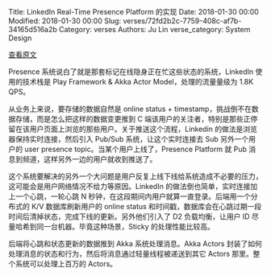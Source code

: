 Title: LinkedIn Real-Time Presence Platform 的实现
Date: 2018-01-30 00:00
Modified: 2018-01-30 00:00
Slug: verses/72fd2b2c-7759-408c-af7b-34165d516a2b
Category: verses
Authors: Ju Lin
verse_category: System Design

[查看原文](https://engineering.linkedin.com/blog/2018/01/now-you-see-me--now-you-dont--linkedins-real-time-presence-platf)

Presence 系统说白了就是那套标记在线隐身正在忙这些状态的系统，LinkedIn 使用的技术栈是 Play Framework & Akka Actor Model，处理的流量量级为 1.8K QPS。

从业务上来说，要存储的数据自然是 online status + timestamp，挑战倒不在数据存储，而是怎么把这样的数据变更推到 C 端该用户的关注者，特别是那些正停留在该用户页面上浏览的那些用户。关于推送这个流程，Linkedin 的做法是浏览器保持实时连接，然后引入 Pub/Sub 系统，让这个实时连接去 Sub 另外一个用户的 user presence topic。当某个用户上线了，Presence Platform 就 Pub 消息到频道，这样另外一边的用户就收到推送了。

这个系统要解决的另外一个大问题是用户反复上线下线给系统造成不必要的压力，这可能会是用户网络情况不给力等原因。LinkedIn 的做法倒也简单，实时连接加上一个心跳，一轮心跳 N 秒钟，在这段期间内用户就算一直登录。后端用一个分布式的 K/V 数据库刷新用户的 online status 和时间戳，数据库会在心跳过期一段时间后清掉状态，完成下线的更新。另外他们引入了 D2 负载均衡，让用户 ID 尽量哈希到同一台机器。毕竟这种场景，Sticky 的处理性能比较高。

后端将心跳和状态更新的数据推到 Akka 系统处理消息。Akka Actors 封装了如何处理消息的状态和行为，然后将消息通过轻量线程被递送到其它 Actors 那里。整个系统可以处理上百万的 Actors。
